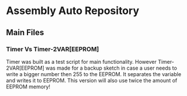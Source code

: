 # Assembly Auto Repository  

## Main Files
### Timer Vs Timer-2VAR[EEPROM]
Timer was built as a test script for main functionality.  However Timer-2VAR[EEPROM] was made for a backup sketch in case a user needs to write a bigger number then 255 to the EEPROM.  It separates the variable and writes it to EEPROM.  This version will also use twice the amount of EEPROM memory!
